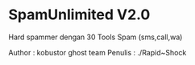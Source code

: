 # SpamUnlimited V2.0
Hard spammer dengan 30 Tools Spam
(sms,call,wa)

Author : kobustor ghost team
Penulis : ./Rapid~Shock


